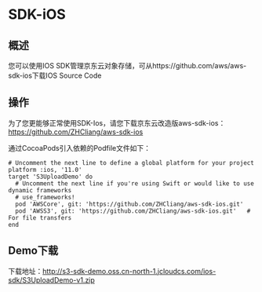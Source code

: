 # SDK-iOS

## 概述

您可以使用IOS SDK管理京东云对象存储，可从https://github.com/aws/aws-sdk-ios下载IOS Source Code

## 操作

为了您更能够正常使用SDK-Ios，请您下载京东云改造版aws-sdk-ios：https://github.com/ZHCliang/aws-sdk-ios

通过CocoaPods引入依赖的Podfile文件如下：
```Object-C
# Uncomment the next line to define a global platform for your project
platform :ios, '11.0'
target 'S3UploadDemo' do
  # Uncomment the next line if you're using Swift or would like to use dynamic frameworks
  # use_frameworks!
  pod 'AWSCore', git: 'https://github.com/ZHCliang/aws-sdk-ios.git'
  pod 'AWSS3', git: 'https://github.com/ZHCliang/aws-sdk-ios.git'   # For file transfers
end
```

## Demo下载

下载地址：http://s3-sdk-demo.oss.cn-north-1.jcloudcs.com/ios-sdk/S3UploadDemo-v1.zip

